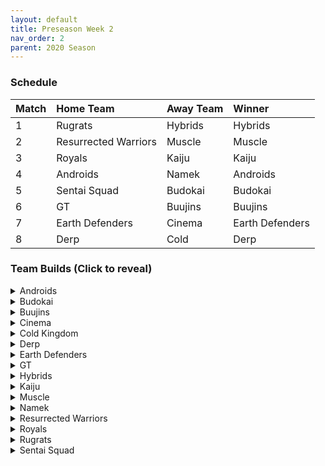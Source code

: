 ```yaml
---
layout: default
title: Preseason Week 2
nav_order: 2
parent: 2020 Season
---
```

### Schedule

|Match          |  Home Team            | Away Team        | Winner          |
| :-------------| :---------------------| :----------------| :---------------|
| 1             | Rugrats               | Hybrids          | Hybrids         |
| 2             | Resurrected Warriors  | Muscle           | Muscle          |
| 3             | Royals                | Kaiju            | Kaiju           |
| 4             | Androids              | Namek            | Androids        |
| 5             | Sentai Squad          | Budokai          | Budokai         |
| 6             | GT                    | Buujins          | Buujins         |
| 7             | Earth Defenders       | Cinema           | Earth Defenders | 
| 8             | Derp                  | Cold             | Derp            |


### Team Builds (Click to reveal)

<details>
  <summary>Androids</summary>
  
* Home Map: Glacier
* Music: Boss Ganges
* Weekly Bench: Cell
* Boost Store: None

* Android 16:
    * Attack +2, Defense -1 (1)
    * Dende's Healing (2)
    * Serious (1)
    * Quick Fast Attack (1)
    * Light Body (1)
    * Master Throw (1)
    * Trunks AI
 
* Android 17 -  Costume 2
    * Super +2, Ki -1 (1)
    * Dende's Healing (2)
    * Launch's Support (2)
    * Fighting Spirit (1)
    * Serious (1)
    * Ginyu AI
 
* Android 19
    * Defense +2 (2)
    * Latent Energy (1)
    * Light Body (1)
    * Power of Rage (2)
    * Master Throw (1)
    * Buu AI
 
* Super 17
    * Ki + 1 (1)
    * Quick Fast Attack (1)
    * Indignation (1)
    * Savior (1)
    * Fighting Spirit (1)
    * Launch's Support (2)
    * Yaj AI

</details>

<details>
  <summary>Budokai</summary>

* Home Map: Planet Namek
* Music: Boss Battle Rock
* Weekly bench: Early Goku
* Boosts: N/A

* Kid Goku
    * Attack +2 Defense -1 (1)
    * Serious (1)
    * Quick Fast Attack (1)
    * Eternal Life (4)
    * Piccolo AI
 
* End Goku (SSJ)
    * Super +1 (1)
    * Fighting Spirit (1)
    * Indignation (1)
    * Savior (1)
    * Light Body (1)
    * Launch's Support (2)
    * Broly's Ring (Limiter)
    * Ginyu AI
 
* Cyborg Tao
    * Ki +2/Super -1 (1)
    * Serious (1)
    * Quick Fast Attack (1)
    * Savior (1)
    * Light Body (1)
    * Power of Rage (2)
    * Cell AI
 
* Nam
    * Defense +2 (2)
    * Dende's Healing (2)
    * Latent Energy (1)
    * Launch's Support (2)
    * Frieza AI


</details>

<details>
  <summary>Buujins</summary>

* Home Map: Supreme Kai's World
* Music: Nanshan
* Bench: Super Buu
* Boosts: N/A

* Majuub
    * Attack +1 (1)
    * Serious! (1)
    * Quick Fast Attack (1)
    * Launch's Support (2)
    * Indignation! (1)
    * Light Body (1)
    * Ginyu AI
 
* Kid Buu
    * Defense +3 Attack -1 (2)
    * Launch's Support (2)
    * Indignation! (1)
    * Fighting Spirit! (1)
    * Savior (1)
    * Tien AI
 
* Majin Buu
    * Ki +2 Super -1 (1)
    * Savior (1)
    * Light Body (1)
    * Eternal Life (4)
    * Yajirobe AI
 
* Evil Buu
    * Defense +2 (2)
    * Dende's Healing (2)
    * Latent Energy! (1)
    * Quick Fast Attack (1)
    * Fighting Spirit! (1)
    * Cell AI

</details>

<details>
  <summary>Cinema</summary>
  
* Home Map: Hell
* Music: Warlord F
* Bench: Garlic Jr. (Base Form)
* Boosts: N/A

* Turles
    * Defense +3 Attack -1 (2)
    * Eternal Life (4)
    * Fighting Spirit! (1)
    * Chiaotzu AI
 
* Fasha
    * Defense +2 (2)
    * Dende's Healing (2)
    * Light Body (1)
    * Serious! (1)
    * Quick Fast Attack (1)
    * Trunks AI
 
* Zangya
    * Ki +1 (1)
    * Unleash Latent Power 1 (2)
    * High Tension (3)
    * Exquisite Skill (1)
    * Chiaotzu AI
 
* Gogeta
    * Ki +2 Super -1 (1)
    * Tension Up (2)
    * Launch’s Support (2)
    * Serious! (1)
    * Savior (1)
    * Frieza AI


</details>

<details>
  <summary>Cold Kingdom </summary>
  
* Home Map: Broly's Planet
* Music: Paranoia
* Bench: Cooler
* Boosts: N/A

* Meta Cooler
    * Defense +2(2)
    * Serious(1)
    * Dende’s Healing(2)
    * Tension Up(2)
    * Trunks AI
 
* Recoome - Costume 2
    * Super +2 Ki-1(1)
    * KSA(2)
    * Savior(1)
    * Light Body(1)
    * Fighting Spirit(1)
    * Master Throw(1)
    * Majin Buu AI
 
* 100% Freeza
    * Ki +2 Super -1(1)
    * KSA(2)
    * Light Body (1)
    * Launches Support(2)
    * Savior(1)
    * Yajirobe AI
 
* King Cold
    * Attack +2 Defense -1 (1)
    * Serious (1)
    * Quick fast Attack (1)
    * Eternal Life(4)
    * Trunks AI

</details>

<details>
  <summary>Derp</summary>
  
* Home Map: Penguin Village
* Music: War Begins
* Bench: Dr. Gero/Android 20
* Boosts: N/A


* Kibito
    * Attack +2 defense -1 (1)
    * Dendes Healing (2)
    * Quick fast attack (1)
    * Light body (1)
    * Launch Support (2)
    * Cell AI
 
* Devilman
    * Ki +2 Super -1 (1)
    * Power of Rage (2)
    * Fighting Spirit (1)
    * Indignation (1)
    * Savior (1)
    * Light Body (1)
    * Yajirobe AI
 
* Hercule
    * Super +1 (1)
    * Savior (1)
    * Dragon power (3)
    * Launch support (2)
    * Tien Ai
 
* Salza
    * Defense +2 (2)
    * Eternal Life (4)
    * Latent energy (1)
    * Piccolo AI

</details>

<details>
  <summary>Earth Defenders</summary>
  
* Home Map: Mt. Paozu
* Music: Aether
* Bench: Krillin
* Boosts: N/A

* Notes - Yamcha’s latent energy was randomized off due to his build being 8 points.
 
 
* Tien - Costume 2
    * Super +1 (1)
    * Eternal Life (4)
    * Latent Energy (1)
    * Fighting Spirit (1)
    * Yajirobe AI
 
 
* Yamcha
    * Ki +1 (1)
    * Dragon Power (3)
    * ~~Latent Energy (1)~~ (Removed)
    * Quick Fast Attack (1)
    * Launch's Support (2)
    * Tien AI
 
 
* SSJ1 Mid Vegeta 
    * Attack +1 (1)
    * Dende's Healing (2)
    * Fighting Spirit (1)
    * Serious (1)
    * Power of Rage (2)
    * Limiter (Free)
    * Piccolo AI
 
 
* Base Mid Goku
    * Super +2 Ki -1 (1)
    * Kibito's Secret Art (2)
    * Savior (1)
    * Indignation (1)
    * Launch's Support (2)
    * Tien AI

</details>

<details>
  <summary>GT</summary>
  
* Home Map: Kings Castle
* Music: Turbulence
* Bench: Baby Vegeta
* Boosts: N/A

* Syn Shenron
    * Ki 1
    * Fighting Spirit
    * Master blast
    * High Tension
    * Latent Energy
    * Broly's Ring
    * Default AI
 
 
* Pan
    * Super +2/ki -1
    * Launchs Support
    * Saviour
    * Dragon Power
    * Yajirobe AI
  
* GT Goku (ssj3) 
    * Attack +2, Def -1
    * Serious
    * QFA
    * Power of Rage
    * Dende's Healing
    * Broly's Ring
    * Trunks AI
 
* Ssj4 Vegeta
    * Ki +2, Super -1
    * Indignation
    * Savior
    * Eternal Life
    * Broly's ring
    * Frieza AI

</details>

<details>
  <summary>Hybrids</summary>
  
* Home Map: Wastelands
* Music: Dragon Castle
* Bench: Kid Gohan
* Boosts: N/A

 
* Ultimate Gohan
    * Attack +1 (1)
    * Serious (1)
    * Quick Fast Attack (1)
    * Eternal Life (4)
    * Majin Buu Ai
 
* Sword Trunks (base):
    * Super +1 (1)
    * Launch’s Support (2)
    * Kibito’s Secret Art (2)
    * Savior (1)
    * Indignation (1)
    * Broly's Ring (free)
    * Chiaotzu AI
 
* Teen Gohan (SSJ)
    * Costume 3
    * Super +2, Ki-1 (1)
    * Indignation (1)
    * Fighting spirit (1)
    * Launch’s Support (2)
    * Dende's Healing (2)
    * Chiaotzu Ai
 
* Future Gohan (SSJ)
    * Ki +1 (1)
    * Fighting Spirit (1)
    * Latent Energy (1)
    * Serious (1)
    * Savior (1)
    * Kibito's Secret Art (2)
    * Frieza Ai

</details>

<details>
  <summary>Kaiju</summary>
  
* Home Map: Rocky Area
* Music: Crongus
* Bench: Raditz
* Boosts: N/A

* Bardock
    * Attack +2 Defense -1 (1)
    * Serious (1)
    * Indignation (1)
    * Light body (1)
    * Combo Master (1)
    * Dende's Healing (2)
    * Majin Buu Ai
 
* Scouter Vegeta
    * Super + 1 (1)
    * Indignation (1)
    * Serious (1)
    * Launch's Support (2)
    * Power of rage (2)
    * Chiaotzu Ai
 
* Nappa
    * Defense +3 Attack -1 (2)
    * Savior (1)
    * Fighting spirit (1)
    * Latent Energy (1)
    * Dende's Healing (2)
    * Yajirobe Ai
 
* King Vegeta
    * Defence +2 (2)
    * Savior (1)
    * Eternal life (4)
    * Yajirobe Ai


</details>

<details>
  <summary>Muscle</summary>
  
* Home Map: Muscle Tower
* Music: Epic Boss Fight
* Bench: Roshi
* Boosts: N/A

* SSJ Broly
    * Attack +2 Def -1
    * Serious
    * Quick fast Attack
    * Dende's Healing
    * Light Body
    * Latent Energy
    * Trunks AI
 
* SSJ Trunks
    * Super +2 Ki -1 (1)
    * Indignation (1)
    * Launch’s Support (2)
    * Savior (1)
    * Fighting Spirit (1)
    * Serious (1)
    * Tien AI
 
* Android 13
    * Super +1 (1)
    * Tension Up (2)
    * Dende’s Healing (2)
    * Fighting spirit (1)
    * Savior (1)
    * Goku AI
 
* Bojack
    * Def +2
    * Eternal Life
    * Latent Energy
    * Ginyu AI

</details>

<details>
  <summary>Namek</summary>
  
* Home Map: Kami's Lookout
* Music: Fight me if you can
* Bench: Tambourine
* Boosts: N/A

* Late Piccolo
    * Defense+2
    * Eternal LIfe
    * Serious
    * Trunks ai
 
* Nail
    * Attack+1
    * Serious
    * Fighting Spirit
    * Light Body
    * Savior
    * Launch's Support
    * Ginyu ai
 
* King Piccolo - Costume 2
    * Ki+1
    * Dende's Healing
    * Kibito's Secret Art
    * Indignation
    * Savior
    * Yajirobe ai
 
* Nuova
    * Super+1
    * Indomitable Fighting Spirit
    * Indignation
    * Launch's Support
    * Quick Fast Attack
    * Tien ai


</details>

<details>
  <summary>Resurrected Warriors</summary>
  
* Home Map: Desert
* Music: Action Fight
* Bench: End Vegeta
* Boosts: N/A

 
* Eighter -Costume 1
    * Defence+3 Attack -1 (2)
    * High Tension (3)
    * Indignation (1)
    * Light Body (1)
    * Cell AI
 
* Videl - Costume 3
    * Attack +1 (1)
    * Serious (1)
    * PoR (2)
    * QFA (1)
    * Dendes (2)
    * Trunks Ai
 
* Early Piccolo - Costume 1
    * Super +1 (1)
    * Style of the Strong (4)
    * Savior (1)
    * Indignation
    * Krillin AI

* Android 18 - Costume 3
    * Super +2 Ki -1 (1)
    * Ksa (2)
    * Savior (1)
    * High Tension (3)
    * Goku Ai


</details>


<details>
  <summary>Royals</summary>
  
* Home Map: Hyperbolic Time Chamber
* Music: Thunder
* Bench: Majin Vegeta
* Boosts: N/A

* Slug
    * Defense +3 ATK -1 (2)
    * Latent Energy! (1)
    * Eternal Life (4)
    * Yajorobe AI
 
* Pilaf Machine
    * Super +2 Ki -1(1)
    * Savior (1)
    * Indignation (1)
    * Style of the Strong (4)
    * Broly's Ring (Limiter)
    * Ginyu AI
 
* Dabura
    * Attack +2 Defense -1 (1)
    * Serious (1)
    * Quick-Fast Attack (1)
    * Fighting Spirit! (1)
    * Master Blast (1)
    * Launch's Support (2)
    * Default Ai
 
* Mecha Frieza
    * Ki +1  (1)
    * Lightbody (1)
    * Fighting Spirit (1)
    * Savior (1)
    * Kibitos Secret Art (2)
    * Indignation! (1)
    * Tien AI

</details>

<details>
  <summary>Rugrats</summary>
  
* Home Map: City Ruins (Night)
* Music: Nanga-F
* Bench: Arale
* Boosts: N/A

* Saibaman
    * Defense +3 Atk -1 (2)
    * Serious (1)
    * Dragon Power (3)
    * Light Body (1)
    * Ginyu AI
 
* Kid Trunks
    * Ki +1 (1)
    * Dende's Healing (2)
    * Latent Energy (1)
    * Fighting Spirit (1)
    * Kibito's Secret Art (2)
    * Broly's Ring (free)
    * Chaiotzu AI
 
* Goten (SSJ): Costume 1
    * Ki +2 Super -1 (1)
    * Dende's Healing (2)
    * Latent Energy (1)
    * Fighting Spirit (1)
    * Kibito's Secret Art (2)
    * Chaiotzu AI
 
* Cell Jr.
    * Attack +2 Defense -1 (1)
    * Eternal Life (4)
    * Light Body (1)
    * Quick Fast Attack (1)
    * Broly AI

</details>

<details>
  <summary>Sentai Squad</summary>
  
* Home Map: Frieza's Ship
* Music: Hurricane
* Bench: Jeice
* Boosts: N/A

* Saiyawoman - Costume 2
    * Attack +1 (1)
    * Power of Rage (2)
    * Launch's Support (2)
    * Indignation (1)
    * QFA (1)
    * Gohan AI
 
* Saiyaman - Costume 2
    * Ki +1 (1)
    * Unleash Ki (1)
    * Launch's Support (2)
    * Light Body (1)
    * Serious (1)
    * Savior (1)
    * Tien AI
 
* Capt. Ginyu - Costume 2
    * Attack +2, Defense -1 (1)
    * Eternal Life (4)
    * Serious! (1)
    * Latent Energy (1)
    * Yajirobe AI
 
* Burter - Costume 2
    * Super +2, Ki -1 (1)
    * Power of Rage (2)
    * Indignation (1)
    * Combo Master (1)
    * Savior (1)
    * Fighting Spirit (1)
    * Yajirobe AI


</details>